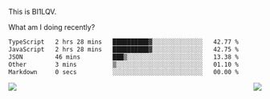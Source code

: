 This is BI1LQV.

What am I doing recently?

<!--START_SECTION:waka-->

```txt
TypeScript   2 hrs 28 mins   ██████████▓░░░░░░░░░░░░░░   42.77 %
JavaScript   2 hrs 28 mins   ██████████▓░░░░░░░░░░░░░░   42.75 %
JSON         46 mins         ███▒░░░░░░░░░░░░░░░░░░░░░   13.38 %
Other        3 mins          ▒░░░░░░░░░░░░░░░░░░░░░░░░   01.10 %
Markdown     0 secs          ░░░░░░░░░░░░░░░░░░░░░░░░░   00.00 %
```

<!--END_SECTION:waka-->
<img align="right" src="https://github-readme-stats.vercel.app/api?username=bi1lqv&show_icons=true&count_private=true">

<img src="https://metrics.lecoq.io/bi1lqv?template=classic&base.activity=0&base.community=0&base.repositories=0&base.metadata=0&isocalendar=1&base=header%2C%20activity%2C%20community%2C%20repositories%2C%20metadata&base.indepth=false&base.hireable=false&isocalendar=false&isocalendar.duration=full-year&config.timezone=Asia%2FShanghai">
